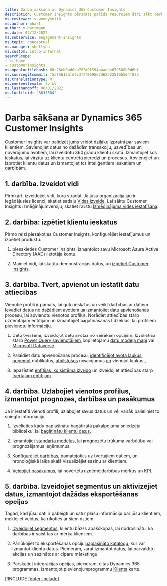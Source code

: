```yaml
---
title: Darba sākšana ar Dynamics 365 Customer Insights
description: Customer Insights pārskats palīdz resursiem ātri sākt darbu.
ms.reviewer: v-wendysmith
ms.author: mhart
author: m-hartmann
ms.date: 04/12/2022
ms.subservice: engagement-insights
ms.topic: conceptual
ms.manager: shellyha
ms.custom: intro-internal
searchScope:
- ci-home
- customerInsights
ms.openlocfilehash: 68c26eb0ad0da787a9f594b4aebe679588b0d6bf
ms.sourcegitcommit: f5af5613afd9c3f2f0695e2d62d225f0b504f033
ms.translationtype: MT
ms.contentlocale: lv-LV
ms.lasthandoff: 06/01/2022
ms.locfileid: "8833584"
---
```

# <a name="get-started-with-dynamics-365-customer-insights"></a>Darba sākšana ar Dynamics 365 Customer Insights

Customer Insights var palīdzēt jums veidot dziļāku izpratni par saviem klientiem. Savienojiet datus no dažādām transakciju, uzvedības un novērojumu avotiem, lai izveidotu 360 grādu klientu skatā. Izmantojiet šos ieskatus, lai virzītu uz klientu centrētu pieredzi un procesus. Apvienojiet un izprotiet klientu datus un izmantojiet tos inteliģentiem ieskatiem un darbībām.

## <a name="step-1-create-an-environment"></a>1. darbība. Izveidot vidi

Pirmkārt, izveidojiet vidi, kurā strādāt. Ja jūsu organizācija jau ir iegādājusies licenci, skatiet sadaļu [Vides izveide](create-environment.md). Lai sāktu Customer Insights izmēģinājumversiju, skatiet rakstu [Izmēģinājuma vides iestatīšana](trial-signup.md).

## <a name="step-2-explore-customer-insights"></a>2. darbība: izpētiet klientu ieskatus

Pirmo reizi piesakoties Customer Insights, konfigurējiet iestatījumus un izpētiet produktu.

1. [piesakieties Customer Insights](https://home.ci.ai.dynamics.com), izmantojot savu Microsoft Azure Active Directory (AAD) lietotāja kontu.

1. Mainiet vidi, lai skatītu demonstrācijas datus, un [izpētiet Customer Insights](home.md).

## <a name="step-3-ingest-unify-and-set-up-relationships-for-your-data"></a>3. darbība. Tvert, apvienot un iestatīt datu attiecības

Vienotie profili ir pamats, lai gūtu ieskatus un veikt darbības ar datiem. Ievadiet datus no dažādiem avotiem un izmantojiet datu apvienošanas procesu, lai apvienotu vienotos profilus. Norādiet attiecības starp uzņemtajām entītijām un izmantojiet bagātināšanas līdzekļus, lai profiliem pievienotu informāciju.

1. Datu tveršana, izveidojot datu avotus no vairākām opcijām. Izvēlieties starp [Power Query savienotājiem](connect-power-query.md), koplietojamu [datu modeļa mapi](connect-common-data-model.md) vai [Microsoft Dataverse](connect-dataverse-managed-lake.md).

1. Palaidiet datu apvienošanas procesu, [identificējot avota laukus](data-unification.md)[, noņemot](map-entities.md) dublikātus, [atbilstošos](remove-duplicates.md) nosacījumus [un](match-entities.md) vienojot laukus [.](merge-entities.md)

1. Iepazīstiet [entītijas, ko sistēma izveido](entities.md) un izveidojiet attiecības starp [tvertajām entītijām](relationships.md).

## <a name="step-4-enhance-unified-profiles-with-predictions-activities-and-measures"></a>4. darbība. Uzlabojiet vienotos profilus, izmantojot prognozes, darbības un pasākumus

Ja ir iestatīti vienoti profili, uzlabojiet savus datus un vēl vairāk palieliniet to sniegto informāciju.

1. Izvēlieties kādu paplašinātu bagātinātā pakalpojuma sniedzēju bibliotēku, lai [bagātinātu klientu datus](enrichment-hub.md).

1. Izmantojiet [standarta modeļus](predictions-overview.md), lai prognozētu trūkuma varbūtību vai prognozējamus ieņēmumus.

1. [Konfigurējiet darbības](activities.md), pamatojoties uz tvertajiem datiem, un hronoloģiskā laika skalā vizualizējiet saziņu ar klientiem.

1. [Veidojiet pasākumus](measures.md), lai novērtētu uzņēmējdarbības mērķus un KPI.

## <a name="step-5-create-segments-and-activate-data-through-various-export-options"></a>5. darbība. Izveidojiet segmentus un aktivizējiet datus, izmantojot dažādas eksportēšanas opcijas

Tagad, kad jūsu dati ir pabeigti un satur plašu informāciju par jūsu klientiem, meklējiet veidus, kā rīkoties ar šiem datiem.

1. [Izveidojiet segmentus](segments.md), klientu bāzes apakškopas, lai nodrošinātu, ka darbības ir saistītas ar mērķa klientiem.

1. Pārlūkojiet to eksportēšanas opciju [paplašināto katalogu](export-destinations.md), kur var izmantot klientu datus. Piemēram, varat izmantot datus, lai pārvaldītu akcijas un sazinātos ar ciparu mārketingu.

1. Pārskatiet integrācijas opcijas, piemēram, citas Dynamics 365 programmas, izmantojot pievienojumprogrammu [Klienta](customer-card-add-in.md) karte.  


[!INCLUDE [footer-include](includes/footer-banner.md)]
